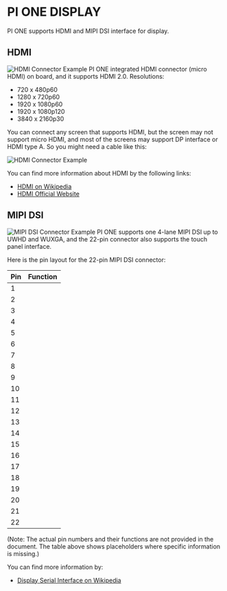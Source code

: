# PI ONE DISPLAY

PI ONE supports HDMI and MIPI DSI interface for display.

## HDMI
![HDMI Connector Example](/img/k1/hardware/display-interface/hdmi.png)
PI ONE integrated HDMI connector (micro HDMI) on board, and it supports HDMI 2.0. Resolutions:
- 720 x 480p60
- 1280 x 720p60
- 1920 x 1080p60
- 1920 x 1080p120
- 3840 x 2160p30

You can connect any screen that supports HDMI, but the screen may not support micro HDMI, and most of the screens may support DP interface or HDMI type A. So you might need a cable like this:

![HDMI Connector Example](/img/k1/hardware/display-interface/hdmi_demo.png)

You can find more information about HDMI by the following links:
- [HDMI on Wikipedia](https://en.wikipedia.org/wiki/HDMI)
- [HDMI Official Website](https://www.hdmi.org/)

## MIPI DSI
![MIPI DSI Connector Example](/img/k1/hardware/display-interface/mipi.png)
PI ONE supports one 4-lane MIPI DSI up to UWHD and WUXGA, and the 22-pin connector also supports the touch panel interface.

Here is the pin layout for the 22-pin MIPI DSI connector:

| Pin | Function          |
|-----|-------------------|
| 1   |                   |
| 2   |                   |
| 3   |                   |
| 4   |                   |
| 5   |                   |
| 6   |                   |
| 7   |                   |
| 8   |                   |
| 9   |                   |
| 10  |                   |
| 11  |                   |
| 12  |                   |
| 13  |                   |
| 14  |                   |
| 15  |                   |
| 16  |                   |
| 17  |                   |
| 18  |                   |
| 19  |                   |
| 20  |                   |
| 21  |                   |
| 22  |                   |



(Note: The actual pin numbers and their functions are not provided in the document. The table above shows placeholders where specific information is missing.)

You can find more information by:
- [Display Serial Interface on Wikipedia](https://en.wikipedia.org/wiki/Display_Serial_Interface)